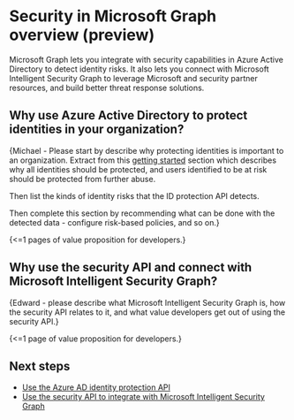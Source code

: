 # Security in Microsoft Graph overview (preview) 

Microsoft Graph lets you integrate with security capabilities in Azure Active Directory to detect identity risks. It also lets you connect with Microsoft Intelligent Security Graph to leverage Microsoft and security partner resources, and build better threat response solutions. 

## Why use Azure Active Directory to protect identities in your organization?

{Michael - Please start by describe why protecting identities is important to an organization. Extract from this [getting started](https://docs.microsoft.com/en-us/azure/active-directory/active-directory-identityprotection#getting-started) section which describes why all identities should be protected, and users identified to be at risk should be protected from further abuse. 

Then list the kinds of identity risks that the ID protection API detects. 

Then complete this section by recommending what can be done with the detected data - configure risk-based policies, and so on.}

{<=1 pages of value proposition for developers.}

## Why use the security API and connect with Microsoft Intelligent Security Graph?

{Edward - please describe what Microsoft Intelligent Security Graph is, how the security API relates to it, and what value developers get out of using the security API.}

{<=1 page of value proposition for developers.}

## Next steps

- [Use the Azure AD identity protection API](../api-reference/beta/resources/identityprotection_root.md)
- [Use the security API to integrate with Microsoft Intelligent Security Graph](../api-reference/beta/resources/security-api-overview.md)
